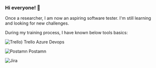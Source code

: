 
### Hi everyone! 👋  
Once a researcher, I am now an aspiring software tester.
I'm still learning and looking for new challenges.



During my training process, I have known below tools basics:

![Trello)](https://github.com/agnieszka19882/agnieszka19882/assets/132834736/5f239bd8-6601-4427-8fd4-f1f9667c52d0)    Trello Azure Devops

![Postamn](https://github.com/agnieszka19882/agnieszka19882/assets/132834736/2beea608-ff02-491a-a7cd-c5ac39f1723a)    Postamn 

![Jira](https://github.com/agnieszka19882/agnieszka19882/assets/132834736/2c2ac932-2a92-441e-9758-79e2ad2d6121)






<!--
**agnieszka19882/agnieszka19882** is a ✨ _special_ ✨ repository because its `README.md` (this file) appears on your GitHub profile.

Here are some ideas to get you started:

- 🔭 I’m currently working on ...
- 🌱 I’m currently learning ...
- 👯 I’m looking to collaborate on ...
- 🤔 I’m looking for help with ...
- 💬 Ask me about ...
- 📫 How to reach me: ...
- 😄 Pronouns: ...
- ⚡ Fun fact: ...
-->
